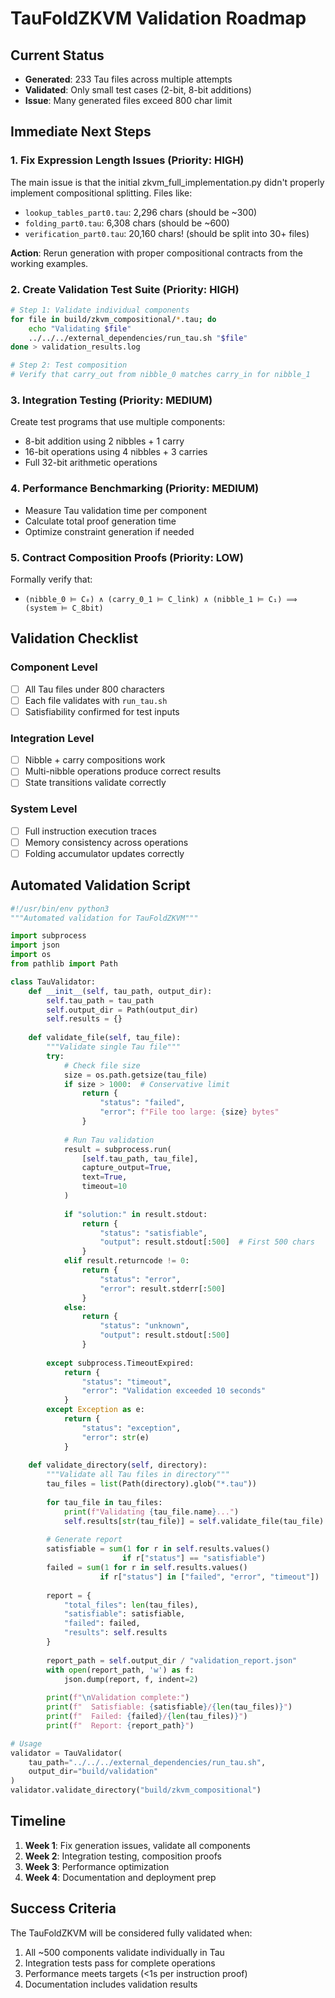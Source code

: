 # TauFoldZKVM Validation Roadmap

## Current Status
- **Generated**: 233 Tau files across multiple attempts
- **Validated**: Only small test cases (2-bit, 8-bit additions)
- **Issue**: Many generated files exceed 800 char limit

## Immediate Next Steps

### 1. Fix Expression Length Issues (Priority: HIGH)
The main issue is that the initial zkvm_full_implementation.py didn't properly implement compositional splitting. Files like:
- `lookup_tables_part0.tau`: 2,296 chars (should be ~300)
- `folding_part0.tau`: 6,308 chars (should be ~600)
- `verification_part0.tau`: 20,160 chars! (should be split into 30+ files)

**Action**: Rerun generation with proper compositional contracts from the working examples.

### 2. Create Validation Test Suite (Priority: HIGH)
```bash
# Step 1: Validate individual components
for file in build/zkvm_compositional/*.tau; do
    echo "Validating $file"
    ../../../external_dependencies/run_tau.sh "$file"
done > validation_results.log

# Step 2: Test composition
# Verify that carry_out from nibble_0 matches carry_in for nibble_1
```

### 3. Integration Testing (Priority: MEDIUM)
Create test programs that use multiple components:
- 8-bit addition using 2 nibbles + 1 carry
- 16-bit operations using 4 nibbles + 3 carries
- Full 32-bit arithmetic operations

### 4. Performance Benchmarking (Priority: MEDIUM)
- Measure Tau validation time per component
- Calculate total proof generation time
- Optimize constraint generation if needed

### 5. Contract Composition Proofs (Priority: LOW)
Formally verify that:
- `(nibble_0 ⊨ C₀) ∧ (carry_0_1 ⊨ C_link) ∧ (nibble_1 ⊨ C₁) ⟹ (system ⊨ C_8bit)`

## Validation Checklist

### Component Level
- [ ] All Tau files under 800 characters
- [ ] Each file validates with `run_tau.sh`
- [ ] Satisfiability confirmed for test inputs

### Integration Level
- [ ] Nibble + carry compositions work
- [ ] Multi-nibble operations produce correct results
- [ ] State transitions validate correctly

### System Level
- [ ] Full instruction execution traces
- [ ] Memory consistency across operations
- [ ] Folding accumulator updates correctly

## Automated Validation Script

```python
#!/usr/bin/env python3
"""Automated validation for TauFoldZKVM"""

import subprocess
import json
import os
from pathlib import Path

class TauValidator:
    def __init__(self, tau_path, output_dir):
        self.tau_path = tau_path
        self.output_dir = Path(output_dir)
        self.results = {}
    
    def validate_file(self, tau_file):
        """Validate single Tau file"""
        try:
            # Check file size
            size = os.path.getsize(tau_file)
            if size > 1000:  # Conservative limit
                return {
                    "status": "failed",
                    "error": f"File too large: {size} bytes"
                }
            
            # Run Tau validation
            result = subprocess.run(
                [self.tau_path, tau_file],
                capture_output=True,
                text=True,
                timeout=10
            )
            
            if "solution:" in result.stdout:
                return {
                    "status": "satisfiable",
                    "output": result.stdout[:500]  # First 500 chars
                }
            elif result.returncode != 0:
                return {
                    "status": "error",
                    "error": result.stderr[:500]
                }
            else:
                return {
                    "status": "unknown",
                    "output": result.stdout[:500]
                }
                
        except subprocess.TimeoutExpired:
            return {
                "status": "timeout",
                "error": "Validation exceeded 10 seconds"
            }
        except Exception as e:
            return {
                "status": "exception",
                "error": str(e)
            }
    
    def validate_directory(self, directory):
        """Validate all Tau files in directory"""
        tau_files = list(Path(directory).glob("*.tau"))
        
        for tau_file in tau_files:
            print(f"Validating {tau_file.name}...")
            self.results[str(tau_file)] = self.validate_file(tau_file)
        
        # Generate report
        satisfiable = sum(1 for r in self.results.values() 
                         if r["status"] == "satisfiable")
        failed = sum(1 for r in self.results.values() 
                    if r["status"] in ["failed", "error", "timeout"])
        
        report = {
            "total_files": len(tau_files),
            "satisfiable": satisfiable,
            "failed": failed,
            "results": self.results
        }
        
        report_path = self.output_dir / "validation_report.json"
        with open(report_path, 'w') as f:
            json.dump(report, f, indent=2)
        
        print(f"\nValidation complete:")
        print(f"  Satisfiable: {satisfiable}/{len(tau_files)}")
        print(f"  Failed: {failed}/{len(tau_files)}")
        print(f"  Report: {report_path}")

# Usage
validator = TauValidator(
    tau_path="../../../external_dependencies/run_tau.sh",
    output_dir="build/validation"
)
validator.validate_directory("build/zkvm_compositional")
```

## Timeline

1. **Week 1**: Fix generation issues, validate all components
2. **Week 2**: Integration testing, composition proofs
3. **Week 3**: Performance optimization
4. **Week 4**: Documentation and deployment prep

## Success Criteria

The TauFoldZKVM will be considered fully validated when:
1. All ~500 components validate individually in Tau
2. Integration tests pass for complete operations
3. Performance meets targets (<1s per instruction proof)
4. Documentation includes validation results